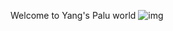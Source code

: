 Welcome to Yang's Palu world
![img](https://github.com/jwli-code/Paulworld/blob/main/img/Bol_expression.png)
